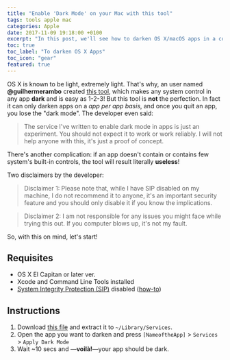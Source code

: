```yaml
---
title: "Enable 'Dark Mode' on your Mac with this tool"
tags: tools apple mac
categories: Apple
date: 2017-11-09 19:18:00 +0100
excerpt: "In this post, we'll see how to darken OS X/macOS apps in a cool way!"
toc: true
toc_label: "To darken OS X Apps"
toc_icon: "gear"
featured: true
---
```

OS X is known to be light, extremely light. That's why, an user named **@guilhermerambo** created [this tool](https://medium.com/@guilhermerambo/how-to-enable-real-dark-mode-on-os-x-macos-14966f9f7d24), which makes any system control in any app **dark** and is easy as 1-2-3!
But this tool is **not** the perfection. In fact it can only darken apps on a _app per app basis_, and once you quit an app, you lose the "dark mode". The developer even said:

> The service I've written to enable dark mode in apps is just an experiment. You should not expect it to work or work reliably. I will not help anyone with this, it's just a proof of concept.

There's another complication: if an app doesn't contain or contains few system's built-in controls, the tool will result literally **useless**!

Two disclaimers by the developer:
> Disclaimer 1: Please note that, while I have SIP disabled on my machine, I do not recommend it to anyone, it's an important security feature and you should only disable it if you know the implications.

> Disclaimer 2: I am not responsible for any issues you might face while trying this out. If you computer blows up, it's not my fault.

So, with this on mind, let's start!

## Requisites
+ OS X El Capitan or later ver.
+ Xcode and Command Line Tools installed
+ [System Integrity Protection (SIP)](https://support.apple.com/en-us/HT204899) disabled ([how-to](https://www.imore.com/el-capitan-system-integrity-protection-helps-keep-malware-away))

## Instructions
1. Download [this file](https://github.com/insidegui/DarkMode/raw/master/Release/DarkMode.zip) and extract it to `~/Library/Services`.
1. Open the app you want to darken and press `[NameoftheApp]` > `Services` > `Apply Dark Mode`
1. Wait ~10 secs and —**voilà!**—your app should be dark.
